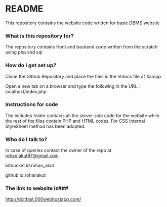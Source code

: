 # README #

This repository contains the website code written for basic DBMS website

### What is this repository for? ###

The repository contains front and backend code written from the scratch using php and sql

### How do I get set up? ###
Clone the Github Repository and place the files in the htdocs file of Xampp.

Open a new tab on a browser and type the following in the URL : localhost/index.php 

### Instructions for code ###

The includes folder contains all the server side code for the website while the rest of the files contain PHP and HTML codes.
For CSS Internal StyleSheet method has been adopted. 
 
### Who do I talk to? ###

In case of queries contact the owner of the repo at rohan.akut97@gmail.com

bitbucket id:rohan_akut

github id:rohanakut


### The link to website is###

http://doitfast.000webhostapp.com/
